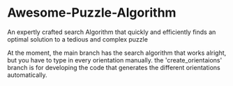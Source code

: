 Awesome-Puzzle-Algorithm
========================

An expertly crafted search Algorithm that quickly and efficiently finds an optimal solution to  a tedious and complex puzzle

At the moment, the main branch has the search algorithm that works alright, but you have to type in every orientation manually.
the 'create_orientaions' branch is for developing the code that generates the different orientations automatically.
